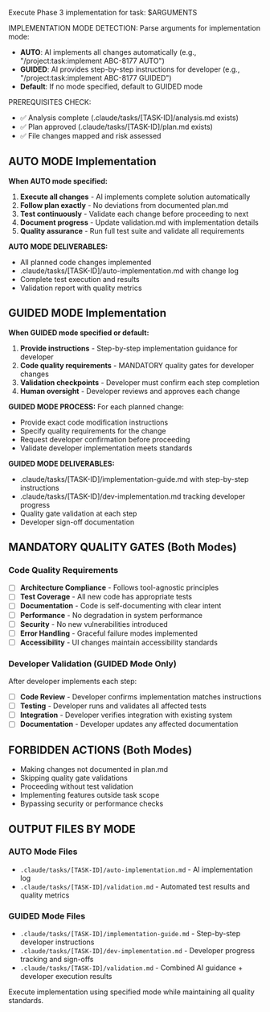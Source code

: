 Execute Phase 3 implementation for task: $ARGUMENTS

IMPLEMENTATION MODE DETECTION:
Parse arguments for implementation mode:

- **AUTO**: AI implements all changes automatically (e.g., "/project:task:implement ABC-8177 AUTO")
- **GUIDED**: AI provides step-by-step instructions for developer (e.g., "/project:task:implement ABC-8177 GUIDED")
- **Default**: If no mode specified, default to GUIDED mode

PREREQUISITES CHECK:

- ✅ Analysis complete (.claude/tasks/[TASK-ID]/analysis.md exists)
- ✅ Plan approved (.claude/tasks/[TASK-ID]/plan.md exists)
- ✅ File changes mapped and risk assessed

## AUTO MODE Implementation

**When AUTO mode specified:**

1. **Execute all changes** - AI implements complete solution automatically
2. **Follow plan exactly** - No deviations from documented plan.md
3. **Test continuously** - Validate each change before proceeding to next
4. **Document progress** - Update validation.md with implementation details
5. **Quality assurance** - Run full test suite and validate all requirements

**AUTO MODE DELIVERABLES:**

- All planned code changes implemented
- .claude/tasks/[TASK-ID]/auto-implementation.md with change log
- Complete test execution and results
- Validation report with quality metrics

## GUIDED MODE Implementation

**When GUIDED mode specified or default:**

1. **Provide instructions** - Step-by-step implementation guidance for developer
2. **Code quality requirements** - MANDATORY quality gates for developer changes
3. **Validation checkpoints** - Developer must confirm each step completion
4. **Human oversight** - Developer reviews and approves each change

**GUIDED MODE PROCESS:**
For each planned change:

- Provide exact code modification instructions
- Specify quality requirements for the change
- Request developer confirmation before proceeding
- Validate developer implementation meets standards

**GUIDED MODE DELIVERABLES:**

- .claude/tasks/[TASK-ID]/implementation-guide.md with step-by-step instructions
- .claude/tasks/[TASK-ID]/dev-implementation.md tracking developer progress
- Quality gate validation at each step
- Developer sign-off documentation

## MANDATORY QUALITY GATES (Both Modes)

### Code Quality Requirements

- [ ] **Architecture Compliance** - Follows tool-agnostic principles
- [ ] **Test Coverage** - All new code has appropriate tests
- [ ] **Documentation** - Code is self-documenting with clear intent
- [ ] **Performance** - No degradation in system performance
- [ ] **Security** - No new vulnerabilities introduced
- [ ] **Error Handling** - Graceful failure modes implemented
- [ ] **Accessibility** - UI changes maintain accessibility standards

### Developer Validation (GUIDED Mode Only)

After developer implements each step:

- [ ] **Code Review** - Developer confirms implementation matches instructions
- [ ] **Testing** - Developer runs and validates all affected tests
- [ ] **Integration** - Developer verifies integration with existing system
- [ ] **Documentation** - Developer updates any affected documentation

## FORBIDDEN ACTIONS (Both Modes)

- Making changes not documented in plan.md
- Skipping quality gate validations
- Proceeding without test validation
- Implementing features outside task scope
- Bypassing security or performance checks

## OUTPUT FILES BY MODE

### AUTO Mode Files

- `.claude/tasks/[TASK-ID]/auto-implementation.md` - AI implementation log
- `.claude/tasks/[TASK-ID]/validation.md` - Automated test results and quality metrics

### GUIDED Mode Files

- `.claude/tasks/[TASK-ID]/implementation-guide.md` - Step-by-step developer instructions
- `.claude/tasks/[TASK-ID]/dev-implementation.md` - Developer progress tracking and sign-offs
- `.claude/tasks/[TASK-ID]/validation.md` - Combined AI guidance + developer execution results

Execute implementation using specified mode while maintaining all quality standards.
